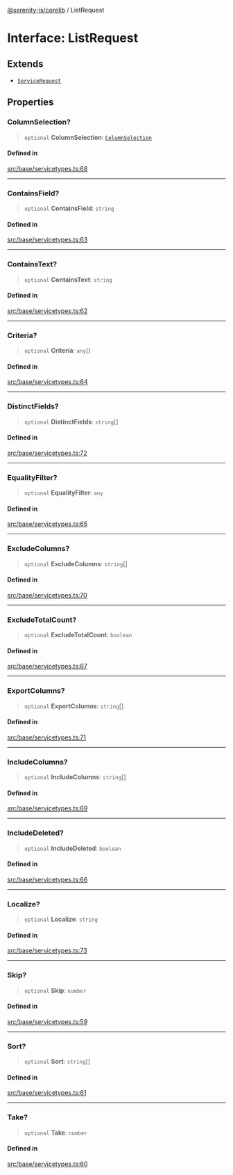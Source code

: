[@serenity-is/corelib](../README.md) / ListRequest

# Interface: ListRequest

## Extends

- [`ServiceRequest`](ServiceRequest.md)

## Properties

### ColumnSelection?

> `optional` **ColumnSelection**: [`ColumnSelection`](../enumerations/ColumnSelection.md)

#### Defined in

[src/base/servicetypes.ts:68](https://github.com/serenity-is/serenity/blob/master/packages/corelib/src/base/servicetypes.ts#L68)

***

### ContainsField?

> `optional` **ContainsField**: `string`

#### Defined in

[src/base/servicetypes.ts:63](https://github.com/serenity-is/serenity/blob/master/packages/corelib/src/base/servicetypes.ts#L63)

***

### ContainsText?

> `optional` **ContainsText**: `string`

#### Defined in

[src/base/servicetypes.ts:62](https://github.com/serenity-is/serenity/blob/master/packages/corelib/src/base/servicetypes.ts#L62)

***

### Criteria?

> `optional` **Criteria**: `any`[]

#### Defined in

[src/base/servicetypes.ts:64](https://github.com/serenity-is/serenity/blob/master/packages/corelib/src/base/servicetypes.ts#L64)

***

### DistinctFields?

> `optional` **DistinctFields**: `string`[]

#### Defined in

[src/base/servicetypes.ts:72](https://github.com/serenity-is/serenity/blob/master/packages/corelib/src/base/servicetypes.ts#L72)

***

### EqualityFilter?

> `optional` **EqualityFilter**: `any`

#### Defined in

[src/base/servicetypes.ts:65](https://github.com/serenity-is/serenity/blob/master/packages/corelib/src/base/servicetypes.ts#L65)

***

### ExcludeColumns?

> `optional` **ExcludeColumns**: `string`[]

#### Defined in

[src/base/servicetypes.ts:70](https://github.com/serenity-is/serenity/blob/master/packages/corelib/src/base/servicetypes.ts#L70)

***

### ExcludeTotalCount?

> `optional` **ExcludeTotalCount**: `boolean`

#### Defined in

[src/base/servicetypes.ts:67](https://github.com/serenity-is/serenity/blob/master/packages/corelib/src/base/servicetypes.ts#L67)

***

### ExportColumns?

> `optional` **ExportColumns**: `string`[]

#### Defined in

[src/base/servicetypes.ts:71](https://github.com/serenity-is/serenity/blob/master/packages/corelib/src/base/servicetypes.ts#L71)

***

### IncludeColumns?

> `optional` **IncludeColumns**: `string`[]

#### Defined in

[src/base/servicetypes.ts:69](https://github.com/serenity-is/serenity/blob/master/packages/corelib/src/base/servicetypes.ts#L69)

***

### IncludeDeleted?

> `optional` **IncludeDeleted**: `boolean`

#### Defined in

[src/base/servicetypes.ts:66](https://github.com/serenity-is/serenity/blob/master/packages/corelib/src/base/servicetypes.ts#L66)

***

### Localize?

> `optional` **Localize**: `string`

#### Defined in

[src/base/servicetypes.ts:73](https://github.com/serenity-is/serenity/blob/master/packages/corelib/src/base/servicetypes.ts#L73)

***

### Skip?

> `optional` **Skip**: `number`

#### Defined in

[src/base/servicetypes.ts:59](https://github.com/serenity-is/serenity/blob/master/packages/corelib/src/base/servicetypes.ts#L59)

***

### Sort?

> `optional` **Sort**: `string`[]

#### Defined in

[src/base/servicetypes.ts:61](https://github.com/serenity-is/serenity/blob/master/packages/corelib/src/base/servicetypes.ts#L61)

***

### Take?

> `optional` **Take**: `number`

#### Defined in

[src/base/servicetypes.ts:60](https://github.com/serenity-is/serenity/blob/master/packages/corelib/src/base/servicetypes.ts#L60)
